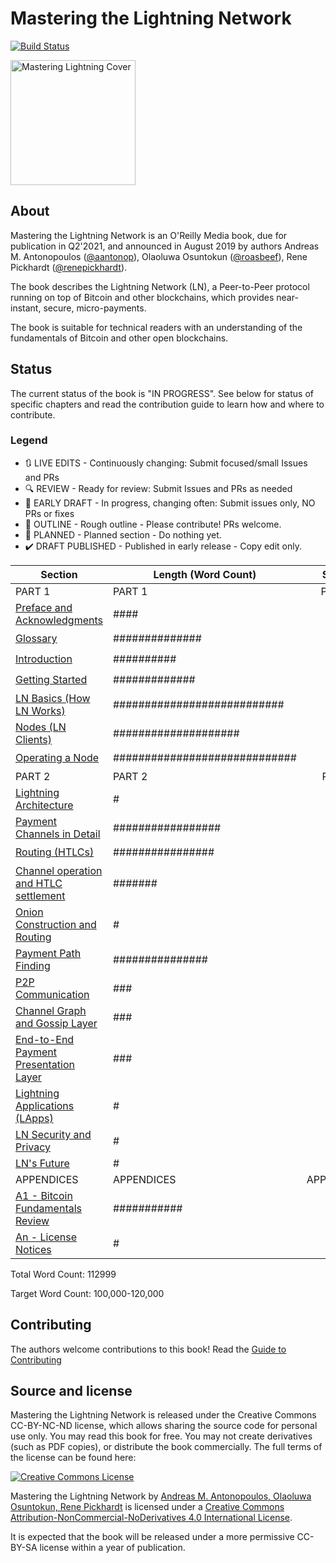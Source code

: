 # Mastering the Lightning Network

[![Build Status](https://travis-ci.com/lnbook/lnbook.svg?branch=develop)](https://travis-ci.com/lnbook/lnbook)

<img src="images/cover_thumb.png" width=200 alt="Mastering Lightning Cover">

## About
Mastering the Lightning Network is an O'Reilly Media book, due for publication in Q2'2021, and announced in August 2019  by authors Andreas M. Antonopoulos ([@aantonop](https://twitter.com/aantonop)), Olaoluwa Osuntokun ([@roasbeef](https://twitter.com/roasbeef)), Rene Pickhardt ([@renepickhardt](https://twitter.com/renepickhardt)).

The book describes the Lightning Network (LN), a Peer-to-Peer protocol running on top of Bitcoin and other blockchains, which provides near-instant, secure, micro-payments.

The book is suitable for technical readers with an understanding of the fundamentals of Bitcoin and other open blockchains.

## Status

The current status of the book is "IN PROGRESS". See below for status of specific chapters and read the contribution guide to learn how and where to contribute.

### Legend

* :arrows_clockwise:  LIVE EDITS - Continuously changing: Submit focused/small Issues and PRs
* :mag: REVIEW - Ready for review: Submit Issues and PRs as needed
* :lock_with_ink_pen: EARLY DRAFT - In progress, changing often: Submit issues only, NO PRs or fixes
* :bookmark_tabs: OUTLINE - Rough outline - Please contribute! PRs welcome.
* :thought_balloon: PLANNED - Planned section  - Do nothing yet.
* :heavy_check_mark: DRAFT PUBLISHED - Published in early release - Copy edit only.

| Section | Length (Word Count) |  Status |
|-------|------|:------:|
| PART 1 | PART 1 | PART 1 |
| [Preface and Acknowledgments](preface.asciidoc) | #### | :heavy_check_mark: |
| [Glossary](glossary.asciidoc) | ############## | :arrows_clockwise: |
| [Introduction](01_introduction.asciidoc) | ########## | :heavy_check_mark: |
| [Getting Started](02_getting_started.asciidoc) | ############# | :heavy_check_mark: |
| [LN Basics (How LN Works)](03_how_ln_works.asciidoc) | ########################### | :heavy_check_mark: |
| [Nodes (LN Clients)](04_node_client.asciidoc) | #################### | :heavy_check_mark: |
| [Operating a Node](05_node_operations.asciidoc) | ############################# | :heavy_check_mark: |
| PART 2 | PART 2 | PART2 |
| [Lightning Architecture](06_lightning_architecture.asciidoc) | # | :mag: |
| [Payment Channels in Detail](07_payment_channels.asciidoc) | ################# | :mag: |
| [Routing (HTLCs)](08_routing_htlcs.asciidoc) | ################ | :mag: |
| [Channel operation and HTLC settlement](channel-operation.asciidoc) | ####### | :mag: |
| [Onion Construction and Routing](onions.asciidoc) | # | :lock_with_ink_pen: |
| [Payment Path Finding](path-finding.asciidoc) | ############### | :lock_with_ink_pen: |
| [P2P Communication](p2p.asciidoc) | ### | :bookmark_tabs: |
| [Channel Graph and Gossip Layer](channel-graph.asciidoc) | ### | :bookmark_tabs: |
| [End-to-End Payment Presentation Layer](e2e-presentation-layer.asciidoc) | ### | :bookmark_tabs: |
| [Lightning Applications (LApps)]() | # | :thought_balloon: |
| [LN Security and Privacy]() | # | :lock_with_ink_pen: |
| [LN's Future]() | # | :thought_balloon: |
| APPENDICES | APPENDICES | APPENDICES |
| [A1 - Bitcoin Fundamentals Review](appendix-bitcoin-fundamentals-review.asciidoc) | ########### | :heavy_check_mark: |
| [An - License Notices](appendix_license_notices.asciidoc) | # | :heavy_check_mark: |


Total Word Count: 112999

Target Word Count: 100,000-120,000

## Contributing

The authors welcome contributions to this book! Read the [Guide to Contributing](CONTRIBUTING.md)

## Source and license

Mastering the Lightning Network is released under the Creative Commons CC-BY-NC-ND license, which allows sharing the source code for personal use only. You may read this book for free. You may not create derivatives (such as PDF copies), or distribute the book commercially. The full terms of the license can be found here:

[![Creative Commons License](https://i.creativecommons.org/l/by-nc-nd/4.0/88x31.png)](https://creativecommons.org/licenses/by-nc-nd/4.0/)

<span xmlns:dct="http://purl.org/dc/terms/" property="dct:title">Mastering the Lightning Network</span> by <a xmlns:cc="http://creativecommons.org/ns#" href="https://lnbook.info/" property="cc:attributionName" rel="cc:attributionURL">Andreas M. Antonopoulos, Olaoluwa Osuntokun, Rene Pickhardt</a> is licensed under a <a rel="license" href="http://creativecommons.org/licenses/by-nc-nd/4.0/">Creative Commons Attribution-NonCommercial-NoDerivatives 4.0 International License</a>.

It is expected that the book will be released under a more permissive CC-BY-SA license within a year of publication.
